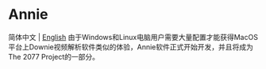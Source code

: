 # Annie
简体中文 | [English](https://github.com/thomaswcy/Annie/blob/main/README_EN.md)
由于Windows和Linux电脑用户需要大量配置才能获得MacOS平台上Downie视频解析软件类似的体验，Annie软件正式开始开发，并且将成为The 2077 Project的一部分。
